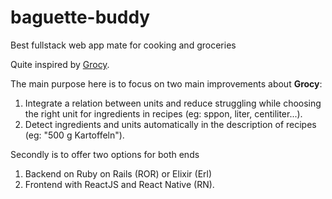 # baguette-buddy

Best fullstack web app mate for cooking and groceries

Quite inspired by [Grocy](grocy.info).

The main purpose here is to focus on two main improvements about **Grocy**:

1. Integrate a relation between units and reduce struggling while choosing the right unit for ingredients in recipes (eg: sppon, liter, centiliter...).
2. Detect ingredients and units automatically in the description of recipes (eg: "500 g Kartoffeln").


Secondly is to offer two options for both ends

1. Backend on Ruby on Rails (ROR) or Elixir (Erl)
2. Frontend with ReactJS and React Native (RN).

